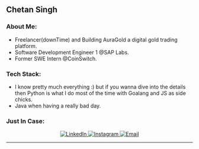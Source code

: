 
## Chetan Singh 

### About Me:
-  Freelancer(downTime) and Building AuraGold a digital gold trading platform.
-  Software Development Engineer 1 @SAP Labs.
-  Former SWE Intern @CoinSwitch.

### Tech Stack:

- I know pretty much everything :) but if you wanna dive into the details then Python is what I do most of the time with Goalang and JS as side chicks.
- Java when having a really bad day.

### Just In Case:

<p align="center">
  <a href="https://www.linkedin.com/in/chetan-singh-763316156/">
    <img alt="LinkedIn" src="https://img.shields.io/badge/LinkedIn-Chetan%20Singh-blue?style=flat-square&logo=linkedin">
  </a>
  <a href="https://www.instagram.com/chetan.singh18/">
    <img alt="Instagram" src="https://img.shields.io/badge/Instagram-chetan.singh18-red?style=flat-square&logo=instagram">
  </a>
  <a href="mailto:singhchetan0542@gmail.com">
    <img alt="Email" src="https://img.shields.io/badge/Email-singhchetan0542@gmail.com-green?style=flat-square&logo=gmail">
  </a>
</p>

<hr>
